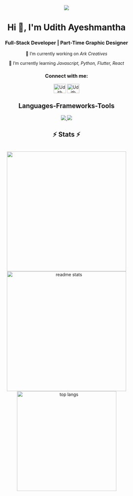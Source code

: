 <h1 align="center">
    <img src="https://readme-typing-svg.herokuapp.com/?font=Source+Code+Pro&color:green&size=35&center=true&vCenter=true&width=500&height=70&duration=4000&lines=Hello+There!;+I'm+Udith+Ayeshmantha!;" />
</h1>

<h1 align="center">Hi 👋, I'm Udith Ayeshmantha</h1>
<h3 align="center">Full-Stack Developer | Part-Time Graphic Designer</h3>

<div align="center">
 
 🔭 I’m currently working on *Ark Creatives*
 
 🌱 I’m currently learning *Javascript, Python, Flutter, React*

 </div>

<h3 align="Center">Connect with me:</h3>
<p align="center">
<a href="https://www.linkedin.com/in/udithayeshmantha/" target="blank"><img align="center" src="https://raw.githubusercontent.com/rahuldkjain/github-profile-readme-generator/master/src/images/icons/Social/linked-in-alt.svg" alt="Udith Ayeshmantha" height="30" width="40" /></a>
<a href="https://www.facebook.com/udith.ayeshmantha/" target="blank"><img align="center" src="https://raw.githubusercontent.com/rahuldkjain/github-profile-readme-generator/master/src/images/icons/Social/facebook.svg" alt="Udith Ayeshmantha" height="30" width="40" /></a>
</p>

<h2 align="center">Languages-Frameworks-Tools</h2>
<p align="center">
  <a href="https://skillicons.dev">
    <img src="https://skillicons.dev/icons?i=react,bootstrap,html,css,vscode,github,photoshop,illustrator,figma,git,r" />
    <img src="https://skillicons.dev/icons?i=nodejs,python,javascript,typescript,firebase,mongodb,c,java,mysql,flutter,dart" /><br>
    
  </a>
</p>

<h2 align="center">⚡ Stats ⚡</h2>
<br>
<div align=center>
  <img width=390 src="https://github-readme-streak-stats-salesp07.vercel.app?user=udithayeshmantha&theme=dark)](https://git.io/streak-stats"/>
  <img width=390 src="https://github-readme-stats-salesp07.vercel.app/api?username=salesp07&count_private=true&show_icons=true&theme=react&rank_icon=github&border_radius=10" alt="readme stats" />
  <br/>
  <img width=325 align="center" src="https://github-readme-stats-salesp07.vercel.app/api/top-langs/?username=salesp07&hide=HTML&langs_count=8&layout=compact&theme=react&border_radius=10&size_weight=0.5&count_weight=0.5&exclude_repo=github-readme-stats" alt="top langs" />
</div>
